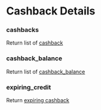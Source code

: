 # Cashback Details

### cashbacks

Return list of [cashback](liquid/variables/cashback.md)



### cashback\_balance

Return list of [cashback\_balance](liquid/variables/account/cashback-details/cashback-balance.md)



### expiring\_credit

Return [expiring cashback](liquid/variables/account/cashback-details/expiring-cashback.md)

